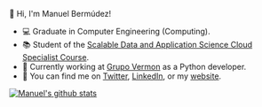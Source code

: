:wave: Hi, I'm Manuel Bermúdez!

- :computer: Graduate in Computer Engineering (Computing).
- :books: Student of the [Scalable Data and Application Science Cloud Specialist Course](http://www.cidaen.es).
- :seedling: Currently working at [Grupo Vermon](https://grupovermon.com) as a Python developer.
- :email: You can find me on [Twitter](https://twitter.com/manubermu/), [LinkedIn](https://linkedin.com/manuelbermudezmartinez), or my [website](https://manubermu.com/).

[![Manuel's github stats](https://github-readme-stats.vercel.app/api?username=manubermu&show_icons=true&theme=vision-friendly-dark&hide_border=true&custom_title=My%20GitHub%20Stats)](https://github.com/anuraghazra/github-readme-stats)

